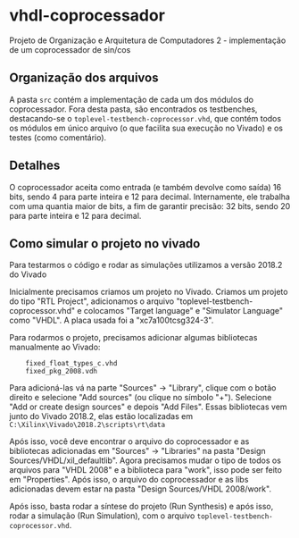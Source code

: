 # vhdl-coprocessador
Projeto de Organização e Arquitetura de Computadores 2 - implementação de um coprocessador de sin/cos

## Organização dos arquivos
A pasta `src` contém a implementação de cada um dos módulos do coprocessador. Fora desta pasta, são encontrados os testbenches, destacando-se o `toplevel-testbench-coprocessor.vhd`, que contém todos os módulos em único arquivo (o que facilita sua execução no Vivado) e os testes (como comentário).

## Detalhes
O coprocessador aceita como entrada (e também devolve como saída) 16 bits, sendo 4 para parte inteira e 12 para decimal. Internamente, ele trabalha com uma quantia maior de bits, a fim de garantir precisão: 32 bits, sendo 20 para parte inteira e 12 para decimal.

## Como simular o projeto no vivado
Para testarmos o código e rodar as simulações utilizamos a versão 2018.2 do Vivado

Inicialmente precisamos criamos um projeto no Vivado. Criamos um projeto do tipo "RTL Project", adicionamos o arquivo "toplevel-testbench-coprocessor.vhd" e colocamos "Target language" e "Simulator Language" como "VHDL". A placa usada foi a "xc7a100tcsg324-3".

Para rodarmos o projeto, precisamos adicionar algumas bibliotecas manualmente ao Vivado:
```
	fixed_float_types_c.vhd
	fixed_pkg_2008.vdh
```
Para adicioná-las vá na parte "Sources" -> "Library", clique com o botão direito e selecione "Add sources" (ou clique no símbolo "+"). Selecione "Add or create design sources" e depois "Add Files". Essas bibliotecas vem junto do Vivado 2018.2, elas estão localizadas em `C:\Xilinx\Vivado\2018.2\scripts\rt\data`

Após isso, você deve encontrar o arquivo do coprocessador e as bibliotecas adicionadas em "Sources" -> "Libraries" na pasta "Design Sources/VHDL/xil_defaultlib". Agora precisamos mudar o tipo de todos os arquivos para "VHDL 2008" e a biblioteca para "work", isso pode ser feito em "Properties". Após isso, o arquivo do coprocessador e as libs adicionadas devem estar na pasta "Design Sources/VHDL 2008/work".

Após isso, basta rodar a síntese do projeto (Run Synthesis) e após isso, rodar a simulação (Run Simulation), com o arquivo `toplevel-testbench-coprocessor.vhd`.
